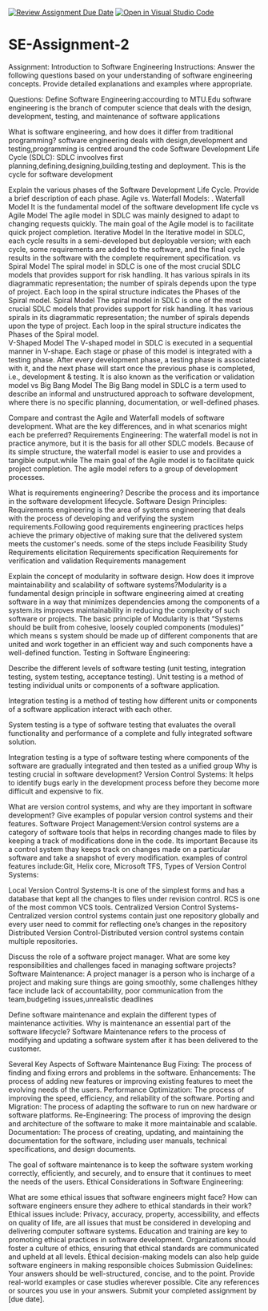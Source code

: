 [![Review Assignment Due Date](https://classroom.github.com/assets/deadline-readme-button-24ddc0f5d75046c5622901739e7c5dd533143b0c8e959d652212380cedb1ea36.svg)](https://classroom.github.com/a/-ucQIGTc)
[![Open in Visual Studio Code](https://classroom.github.com/assets/open-in-vscode-718a45dd9cf7e7f842a935f5ebbe5719a5e09af4491e668f4dbf3b35d5cca122.svg)](https://classroom.github.com/online_ide?assignment_repo_id=15225033&assignment_repo_type=AssignmentRepo)
# SE-Assignment-2
Assignment: Introduction to Software Engineering
Instructions:
Answer the following questions based on your understanding of software engineering concepts. Provide detailed explanations and examples where appropriate.

Questions:
Define Software Engineering:accourding to MTU.Edu software engineering is the branch of computer science that deals with the design, development, testing, and maintenance of software applications

What is software engineering, and how does it differ from traditional programming? software engineering deals with design,development and testing,programming is centred around the code
Software Development Life Cycle (SDLC): SDLC invoolves first planning,defining,designing,building,testing and deployment.  This is the cycle for software development 

Explain the various phases of the Software Development Life Cycle. Provide a brief description of each phase.
Agile vs. Waterfall Models: . Waterfall Model
It is the fundamental model of the software development life cycle vs Agile Model
The agile model in SDLC was mainly designed to adapt to changing requests quickly. The main goal of the Agile model is to facilitate quick project completion.
Iterative Model
In the Iterative model in SDLC, each cycle results in a semi-developed but deployable version; with each cycle, some requirements are added to the software, and the final cycle results in the software with the complete requirement specification. vs Spiral Model
The spiral model in SDLC is one of the most crucial SDLC models that provides support for risk handling. It has various spirals in its diagrammatic representation; the number of spirals depends upon the type of project. Each loop in the spiral structure indicates the Phases of the Spiral model.  Spiral Model
The spiral model in SDLC is one of the most crucial SDLC models that provides support for risk handling. It has various spirals in its diagrammatic representation; the number of spirals depends upon the type of project. Each loop in the spiral structure indicates the Phases of the Spiral model.  
V-Shaped Model
The V-shaped model in SDLC is executed in a sequential manner in V-shape. Each stage or phase of this model is integrated with a testing phase. After every development phase, a testing phase is associated with it, and the next phase will start once the previous phase is completed, i.e., development & testing. It is also known as the verification or validation model vs Big Bang Model
The Big Bang model in SDLC is a term used to describe an informal and unstructured approach to software development, where there is no specific planning, documentation, or well-defined phases.

Compare and contrast the Agile and Waterfall models of software development. What are the key differences, and in what scenarios might each be preferred?
Requirements Engineering: The waterfall model is not in practice anymore, but it is the basis for all other SDLC models. Because of its simple structure, the waterfall model is easier to use and provides a tangible output.while The main goal of the Agile model is to facilitate quick project completion. The agile model refers to a group of development processes. 

What is requirements engineering? Describe the process and its importance in the software development lifecycle.
Software Design Principles:  Requirements engineering is the area of systems engineering that deals with the process of developing and verifying the system requirements.Following good requirements engineering practices helps achieve the primary objective of making sure that the delivered system meets the customer's needs. some of the steps include Feasibility Study
Requirements elicitation
Requirements specification
Requirements for verification and validation
Requirements management

Explain the concept of modularity in software design. How does it improve maintainability and scalability of software systems?Modularity is a fundamental design principle in software engineering aimed at creating software in a way that minimizes dependencies among the components of a system.its improves maintainability in reducing the complexity of such software or projects. The basic principle of Modularity is that “Systems should be built from cohesive, loosely coupled components (modules)” which means s system should be made up of different components that are united and work together in an efficient way and such components have a well-defined function.
Testing in Software Engineering:

Describe the different levels of software testing (unit testing, integration testing, system testing, acceptance testing). 
Unit testing is a method of testing individual units or components of a software application.

Integration testing is a method of testing how different units or components of a software application interact with each other.

System testing is a type of software testing that evaluates the overall functionality and performance of a complete and fully integrated software solution.

Integration testing is a type of software testing where components of the software are gradually integrated and then tested as a unified group
Why is testing crucial in software development?
Version Control Systems:
It helps to identify bugs early in the development process before they become more difficult and expensive to fix.

What are version control systems, and why are they important in software development? Give examples of popular version control systems and their features.
Software Project Management:Version control systems are a category of software tools that helps in recording changes made to files by keeping a track of modifications done in the code. Its important Because its a control system thay keeps track on changes made on a particular software and take a snapshot of every modification.
examples of control features include:Git, Helix core, Microsoft TFS,
Types of Version Control Systems: 

Local Version Control Systems-It is one of the simplest forms and has a database that kept all the changes to files under revision control. RCS is one of the most common VCS tools.
Centralized Version Control Systems-Centralized version control systems contain just one repository globally and every user need to commit for reflecting one’s changes in the repository
Distributed Version Control-Distributed version control systems contain multiple repositories. 

Discuss the role of a software project manager. What are some key responsibilities and challenges faced in managing software projects?
Software Maintenance: A project manager is a person who is incharge of a project and making sure things are going smoothly,  some challenges hlthey face include lack of accountability, poor communication from the team,budgeting issues,unrealistic deadlines 

Define software maintenance and explain the different types of maintenance activities. Why is maintenance an essential part of the software lifecycle?
Software Maintenance refers to the process of modifying and updating a software system after it has been delivered to the customer.

Several Key Aspects of Software Maintenance
Bug Fixing: The process of finding and fixing errors and problems in the software.
Enhancements: The process of adding new features or improving existing features to meet the evolving needs of the users.
Performance Optimization: The process of improving the speed, efficiency, and reliability of the software.
Porting and Migration: The process of adapting the software to run on new hardware or software platforms.
Re-Engineering: The process of improving the design and architecture of the software to make it more maintainable and scalable.
Documentation: The process of creating, updating, and maintaining the documentation for the software, including user manuals, technical specifications, and design documents.

The goal of software maintenance is to keep the software system working correctly, efficiently, and securely, and to ensure that it continues to meet the needs of the users.
Ethical Considerations in Software Engineering:

What are some ethical issues that software engineers might face? How can software engineers ensure they adhere to ethical standards in their work?
Ethical issues include: Privacy, accuracy, property, accessibility, and effects on quality of life, are all issues that must be considered in developing and delivering computer software systems.
Education and training are key to promoting ethical practices in software development. Organizations should foster a culture of ethics, ensuring that ethical standards are communicated and upheld at all levels. Ethical decision-making models can also help guide software engineers in making responsible choices
Submission Guidelines:
Your answers should be well-structured, concise, and to the point.
Provide real-world examples or case studies wherever possible.
Cite any references or sources you use in your answers.
Submit your completed assignment by [due date].
